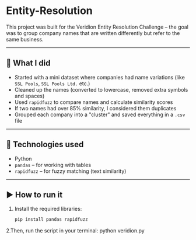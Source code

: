 # Entity-Resolution

This project was built for the Veridion Entity Resolution Challenge – the goal was to group company names that are written differently but refer to the same business.

---

## 🧠 What I did

- Started with a mini dataset where companies had name variations (like `SSL Pools`, `SSL Pools Ltd.` etc.)
- Cleaned up the names (converted to lowercase, removed extra symbols and spaces)
- Used `rapidfuzz` to compare names and calculate similarity scores
- If two names had over 85% similarity, I considered them duplicates
- Grouped each company into a "cluster" and saved everything in a `.csv` file

---

## 🔧 Technologies used

- Python
- `pandas` – for working with tables
- `rapidfuzz` – for fuzzy matching (text similarity)

---

## ▶️ How to run it

1. Install the required libraries:
   ```bash
   pip install pandas rapidfuzz

2.Then, run the script in your terminal:
  python veridion.py

   
